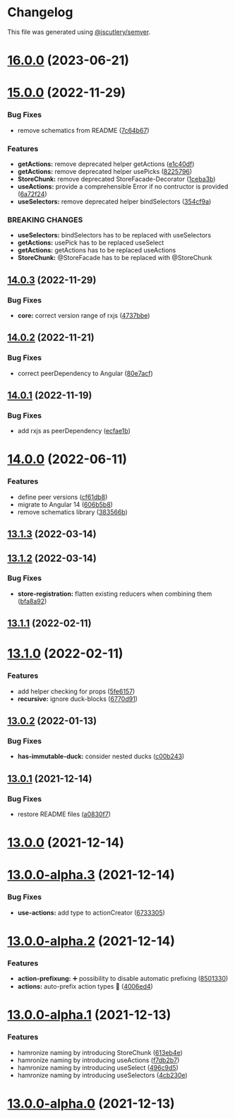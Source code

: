 # Changelog

This file was generated using [@jscutlery/semver](https://github.com/jscutlery/semver).

# [16.0.0](https://github.com/co-IT/ngrx-ducks/compare/v15.0.0...v16.0.0) (2023-06-21)



# [15.0.0](https://github.com/co-IT/ngrx-ducks/compare/v14.0.3...v15.0.0) (2022-11-29)


### Bug Fixes

* remove schematics from README ([7c64b67](https://github.com/co-IT/ngrx-ducks/commit/7c64b67d317379c56685e8867da617826bca981a))


### Features

* **getActions:** remove deprecated helper getActions ([e1c40df](https://github.com/co-IT/ngrx-ducks/commit/e1c40dffd41933e5897bedfa5fa4db6f61096d33))
* **getActions:** remove deprecated helper usePicks ([8225796](https://github.com/co-IT/ngrx-ducks/commit/8225796d98e7c5b4b2bacf430ae82e684870ce74))
* **StoreChunk:** remove deprecated StoreFacade-Decorator ([1ceba3b](https://github.com/co-IT/ngrx-ducks/commit/1ceba3bf397707b8214c93065021b1fd9dfaadad))
* **useActions:** provide a comprehensible Error if no contructor is provided ([6a72f24](https://github.com/co-IT/ngrx-ducks/commit/6a72f24897a83f032948e4f6773be12bf28814e0))
* **useSelectors:** remove deprecated helper bindSelectors ([354cf9a](https://github.com/co-IT/ngrx-ducks/commit/354cf9a432e5b11a46142271cf17c4f893c53309))


### BREAKING CHANGES

* **useSelectors:** bindSelectors has to be replaced with useSelectors
* **getActions:** usePick has to be replaced useSelect
* **getActions:** getActions has to be replaced useActions
* **StoreChunk:** @StoreFacade has to be replaced with @StoreChunk



## [14.0.3](https://github.com/co-IT/ngrx-ducks/compare/v14.0.2...v14.0.3) (2022-11-29)


### Bug Fixes

* **core:** correct version range of rxjs ([4737bbe](https://github.com/co-IT/ngrx-ducks/commit/4737bbe3b866004e471d97e6459bab32245de645))



## [14.0.2](https://github.com/co-IT/ngrx-ducks/compare/v14.0.1...v14.0.2) (2022-11-21)


### Bug Fixes

* correct peerDependency to Angular ([80e7acf](https://github.com/co-IT/ngrx-ducks/commit/80e7acf3020b9bb293698c25b40f968cd0b84d1f))



## [14.0.1](https://github.com/co-IT/ngrx-ducks/compare/v14.0.0...v14.0.1) (2022-11-19)


### Bug Fixes

* add rxjs as peerDependency ([ecfae1b](https://github.com/co-IT/ngrx-ducks/commit/ecfae1b5d16be3496f4e29512b9c65322b423c08))



# [14.0.0](https://github.com/co-IT/ngrx-ducks/compare/v13.1.3...v14.0.0) (2022-06-11)


### Features

* define peer versions ([cf61db8](https://github.com/co-IT/ngrx-ducks/commit/cf61db87da28baa810f838fff137d1586ca388f7))
* migrate to Angular 14 ([606b5b8](https://github.com/co-IT/ngrx-ducks/commit/606b5b8287ebc7140df4604a2ebf630f50ee1a87))
* remove schematics library ([383566b](https://github.com/co-IT/ngrx-ducks/commit/383566bd3d4081a1ba491eef6cb727cc4212d5cf))



## [13.1.3](https://github.com/co-IT/ngrx-ducks/compare/v13.1.2...v13.1.3) (2022-03-14)



## [13.1.2](https://github.com/co-IT/ngrx-ducks/compare/v13.1.1...v13.1.2) (2022-03-14)


### Bug Fixes

* **store-registration:** flatten existing reducers when combining them ([bfa8a92](https://github.com/co-IT/ngrx-ducks/commit/bfa8a9244d08a715516508a67a7f9a5756dedb6e))



## [13.1.1](https://github.com/co-IT/ngrx-ducks/compare/v13.1.0...v13.1.1) (2022-02-11)



# [13.1.0](https://github.com/co-IT/ngrx-ducks/compare/v13.0.2...v13.1.0) (2022-02-11)


### Features

* add helper checking for props ([5fe6157](https://github.com/co-IT/ngrx-ducks/commit/5fe61577bf5d5518b132c000f48f3a1bbd33f756))
* **recursive:** ignore duck-blocks ([6770d91](https://github.com/co-IT/ngrx-ducks/commit/6770d91471a2b3a5f84a64f1c7eeaf14fc31adac))



## [13.0.2](https://github.com/co-IT/ngrx-ducks/compare/v13.0.1...v13.0.2) (2022-01-13)


### Bug Fixes

* **has-immutable-duck:** consider nested ducks ([c00b243](https://github.com/co-IT/ngrx-ducks/commit/c00b243c180d6eae8597c0f318623c512561e4c1))



## [13.0.1](https://github.com/co-IT/ngrx-ducks/compare/v13.0.0...v13.0.1) (2021-12-14)


### Bug Fixes

* restore README files ([a0830f7](https://github.com/co-IT/ngrx-ducks/commit/a0830f7ac821eb01aa1b2de7b0767dd258ab3b40))



# [13.0.0](https://github.com/co-IT/ngrx-ducks/compare/v13.0.0-alpha.3...v13.0.0) (2021-12-14)



# [13.0.0-alpha.3](https://github.com/co-IT/ngrx-ducks/compare/v13.0.0-alpha.2...v13.0.0-alpha.3) (2021-12-14)


### Bug Fixes

* **use-actions:** add type to actionCreator ([6733305](https://github.com/co-IT/ngrx-ducks/commit/6733305571dd31928ce5fa6470abb214cf4bdf7c))



# [13.0.0-alpha.2](https://github.com/co-IT/ngrx-ducks/compare/v13.0.0-alpha.1...v13.0.0-alpha.2) (2021-12-14)


### Features

* **action-prefixung:** ➕ possibility to disable automatic prefixing ([8501330](https://github.com/co-IT/ngrx-ducks/commit/85013303acd6d84e99ec43b8cffce0d3daafb768))
* **actions:** auto-prefix action types 🚀 ([4006ed4](https://github.com/co-IT/ngrx-ducks/commit/4006ed4e2f4b05f76335aab3bf767d25d09d3741))



# [13.0.0-alpha.1](https://github.com/co-IT/ngrx-ducks/compare/v13.0.0-alpha.0...v13.0.0-alpha.1) (2021-12-13)


### Features

* hamronize naming by introducing StoreChunk ([613eb4e](https://github.com/co-IT/ngrx-ducks/commit/613eb4e95fc3a929c4dfc49e47803d2a32cb4775))
* hamronize naming by introducing useActions ([f7db2b7](https://github.com/co-IT/ngrx-ducks/commit/f7db2b7854df42f35807b44cfa83cba0ab8426a3))
* hamronize naming by introducing useSelect ([496c9d5](https://github.com/co-IT/ngrx-ducks/commit/496c9d50ff7be273f36bd30a10f8f1492cf96e59))
* hamronize naming by introducing useSelectors ([4cb230e](https://github.com/co-IT/ngrx-ducks/commit/4cb230eb5e91be1b544a14573ebea70fefe9c97d))



# [13.0.0-alpha.0](https://github.com/co-IT/ngrx-ducks/compare/v12.4.3...v13.0.0-alpha.0) (2021-12-13)
